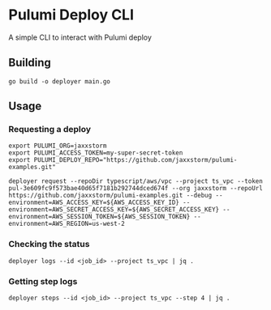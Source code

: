 # Pulumi Deploy CLI

A simple CLI to interact with Pulumi deploy

## Building

```
go build -o deployer main.go
```

## Usage

### Requesting a deploy

```
export PULUMI_ORG=jaxxstorm
export PULUMI_ACCESS_TOKEN=my-super-secret-token
export PULUMI_DEPLOY_REPO="https://github.com/jaxxstorm/pulumi-examples.git"

deployer request --repoDir typescript/aws/vpc --project ts_vpc --token pul-3e609fc9f573bae40d65f7181b292744dced674f --org jaxxstorm --repoUrl https://github.com/jaxxstorm/pulumi-examples.git --debug --environment=AWS_ACCESS_KEY=${AWS_ACCESS_KEY_ID} --environment=AWS_SECRET_ACCESS_KEY=${AWS_SECRET_ACCESS_KEY} --environment=AWS_SESSION_TOKEN=${AWS_SESSION_TOKEN} --environment=AWS_REGION=us-west-2
```

### Checking the status

```
deployer logs --id <job_id> --project ts_vpc | jq .
```

### Getting step logs


```
deployer steps --id <job_id> --project ts_vpc --step 4 | jq .
```